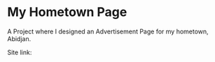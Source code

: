 # My Hometown Page
 
A Project where I designed an Advertisement Page for my hometown, Abidjan.

Site link: